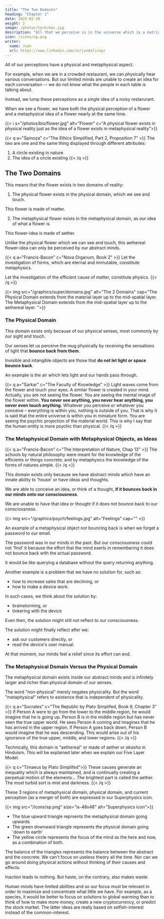 ```yaml
---
title: "The Two Domains"
heading: "Chapter 1"
date: 2025-02-20
weight: 2
image: /photos/tech/mac.jpg
description: "All that we perceive is in the universe which is a matrix of the ideas of the Creator of existence"
icon: /icons/sp.png
writer:
  name: Juan
  url: https://www.linkedin.com/in/jundalisay/
---
```



All of our perceptions have a physical and metaphysical aspect. 

For example, when we are in a crowded restaurant, we can physically hear various conversations. But our limited minds are unable to create an idea for each conversation -- we do not know what the people in each table is talking about. 

Instead, we lump these perceptions as a single idea of a noisy restarurant. 

When we see a flower, we have both the physical perception of a flower and a metaphysical idea of a flower nearly at the same time. 

{{< i s="/photos/bio/flower.jpg" alt="Flower" c="A physical flower exists in physical reality just as the idea of a flower exists in metaphysical reality">}}


{{< q a="Spinoza" c="The Ethics Simplified, Part 2, Proposition 7" >}}
The two are one and the same thing displayed through different attributes:
1. A circle existing in nature
2. The idea of a circle existing
{{< /q >}}


## The Two Domains

This means that the flower exists in two domains of reality:

1. The physical flower exists in the physical domain, which we see and touch. 

This flower is made of matter.

2. The metaphysical flower exists in the metaphysical domain, as our idea of what a flower is. 

This flower-idea is made of aether.

Unlike the physical flower which we can see and touch, this aethereal flower-idea can only be perceived by our abstract minds.


{{< q a="Francis-Bacon" c="Nova Organum, Book 2" >}}
Let the investigation of forms, which are eternal and immutable, constitute metaphysics. 

Let the investigation of the efficient cause of matter, constitute physics.
{{< /q >}}


{{< img src="/graphics/super/domains.jpg" alt="The 2 Domains" cap="The Physical Domain extends from the material layer up to the mid-spatial layer. The Metaphysical Domain extends from the mid-spatial layer up to the aethereal layer. ">}}



### The Physical Domain

This domain exists only because of our physical senses, most commonly by our sight and touch.

Our senses let us perceive the mug physically by receiving the sensations of light that **bounce back from them**. 

Invisible and intangible objects are those that **do not let light or space bounce back**.

An example is the air which lets light and our hands pass through.  

{{< q a="Sarkar" c="The Faculty of Knowledge" >}}
Light waves come from the flower and touch your eyes. A similar flower is created in your mind. Actually, you are not seeing the flower. You are seeing the mental image of the flower within. **You never see anything, you never hear anything, you never even touch anything.** Whatever you perceive or whatever you conceive – everything is within you, nothing is outside of you. That is why it is said that the entire universe is within you in miniature form. You are seeing the psychic projection of the material world. This is why I say that the human entity is more psychic than physical.
{{< /q >}}



### The Metaphysical Domain with Metaphysical Objects, as Ideas

{{< q a="Francis-Bacon" c="The Interpretation of Nature, Chap 13" >}}
The schools by natural philosophy were meant for the knowledge of the efficients or things concrete; and by metaphysics the knowledge of the forms of natures simple.
{{< /q >}}

This domain exists only because we have abstract minds which have an innate ability to 'house' or have ideas and thoughts.



We are able to conceive an idea, or think of a thought, **if it bounces back in our minds onto our consciousness**.

We are unable to have that idea or thought if it does not bounce back to our consciousness.


{{< img src="/graphics/psych/feelings.jpg" alt="Feelings" cap="" >}}

An example of a metaphysical object not bouncing back is when we forget a password to our email. 

The password was in our minds in the past. But our consciousness could not 'find' it because the effort that the mind exerts in remembering it does not bounce back with the actual password. 

It would be like querying a database without the query returning anything.

Another example is a problem that we have no solution for, such as:
- how to increase sales that are declining, or
- how to make a device work. 

In such cases, we think about the solution by:
- brainstorming, or
- tinkering with the device

Even then, the solution might still not reflect to our consciousness. 

The solution might finally reflect after we:
- ask our customers directly, or
- read the device's user manual. 

At that moment, our minds feel a relief since its effort can end. 



### The Metaphysical Domain Versus the Physical Domain

The metaphysical domain exists inside our abstract minds and is infinitely larger and richer than physical domain of our senses. 

The word "non-physical" merely negates physicality. But the word "metaphysical" refers to existence that is independent of physicality.

{{< q a="Socrates" c="The Republic by Plato Simplifed, Book 9, Chapter 3" >}}
If Person A were to go from the lower to the middle region, he would imagine that he is going up. Person B is in the middle region but has never seen the true upper world. He sees Person A coming and imagines that he has arrived in the upper region. 
If Person A goes back down, Person B would imagine that he was descending. This would arise out of his ignorance of the true upper, middle, and lower regions.
{{< /q >}}


Technically, this domain is "aethereal" or made of aether or *akasha* in Hinduism. This will be explained later when we explain our Five Layer Model. 


{{< q c="Timaeus by Plato Simplifed">}}
These causes generate an inequality which is always maintained, and is continually creating a perpetual motion of the elements... The brightest part is called the aether. The most turbid sort is mist and darkness.
{{< /q >}}



These 3 regions of metaphysical domain, physical domain, and current perception (as a merger of both) are expressed in our Superphysics icon.

{{< img src="/icons/sp.png" size="is-48x48" alt="Superphysics icon">}}

- The blue upward triangle reprsents the metaphysical domain going upwards
- The green downward triangle represents the physical domain going 'down to earth'
- The yellow circle represents the focus of the mind as the here and now, as a combination of both. 

The balance of the triangles represents the balance between the abstract and the concrete. We can't focus on useless theory all the time. Nor can we go around doing physical actions without thinking of their causes and effects. 

Inaction leads to nothing. But haste, on the contrary, also makes waste. 

Human minds have limited abilities and so our focus must be relevant in order to maximize and concentrate what little we have. For example, as a species, it would be better to focus on solutions to global warming than to think of how to make more money, create a new cryptocurrency, or predict the stock market. The latter ideas are really based on selfish-interest instead of the common-interest.

<!-- The next chapter will explain the nature of ideas, which are the main objects in the metaphysical domain.  -->
